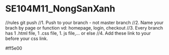 # SE104M11_NongSanXanh

<!-- initial code -->

//rules git push
//1. Push to your branch - not master branch
//2. Name your brach by page or function vd: homepage, login, checkout
//3. Every branch has 1 .html file, 1 .css file, 1. js file,... or else
//4. Add these link to your <head></head> before your css link.
<!-- Template CSS -->
 <link rel="stylesheet" href="assets/css/mainf195.css?v=2.1" /> #ff5e00






